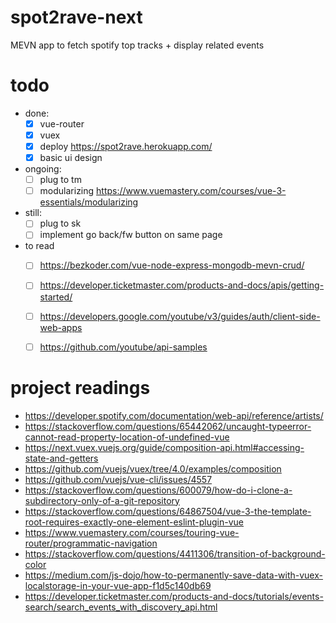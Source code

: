 # spot2rave-next
MEVN app to fetch spotify top tracks + display related events

# todo
- done:
    - [x] vue-router
    - [x] vuex
    - [x] deploy https://spot2rave.herokuapp.com/
    - [x] basic ui design
- ongoing:
    - [ ] plug to tm
    - [ ] modularizing https://www.vuemastery.com/courses/vue-3-essentials/modularizing
- still:
    - [ ] plug to sk
    - [ ] implement go back/fw button on same page
- to read
    - [ ] https://bezkoder.com/vue-node-express-mongodb-mevn-crud/
    - [ ] https://developer.ticketmaster.com/products-and-docs/apis/getting-started/
    - [ ] https://developers.google.com/youtube/v3/guides/auth/client-side-web-apps
    - [ ] https://github.com/youtube/api-samples
    

# project readings
- https://developer.spotify.com/documentation/web-api/reference/artists/ 
- https://stackoverflow.com/questions/65442062/uncaught-typeerror-cannot-read-property-location-of-undefined-vue
- https://next.vuex.vuejs.org/guide/composition-api.html#accessing-state-and-getters
- https://github.com/vuejs/vuex/tree/4.0/examples/composition
- https://github.com/vuejs/vue-cli/issues/4557
- https://stackoverflow.com/questions/600079/how-do-i-clone-a-subdirectory-only-of-a-git-repository
- https://stackoverflow.com/questions/64867504/vue-3-the-template-root-requires-exactly-one-element-eslint-plugin-vue
- https://www.vuemastery.com/courses/touring-vue-router/programmatic-navigation
- https://stackoverflow.com/questions/4411306/transition-of-background-color
- https://medium.com/js-dojo/how-to-permanently-save-data-with-vuex-localstorage-in-your-vue-app-f1d5c140db69
- https://developer.ticketmaster.com/products-and-docs/tutorials/events-search/search_events_with_discovery_api.html